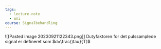 ```yaml
---
tags:
  - lecture-note
  - uni
course: Signalbehandling
---
```

![[Pasted image 20230921122343.png]]
Dutyfaktoren for det pulssamplede signal er defineret som $d=\frac{\tau}{T}$
